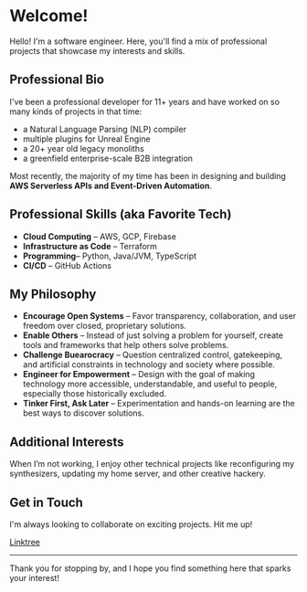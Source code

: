 # Welcome!

Hello! I'm a software engineer. Here, you'll find a mix of professional projects that showcase my interests and skills.

## Professional Bio

I've been a professional developer for 11+ years and have worked on so many kinds of projects in that time:

- a Natural Language Parsing (NLP) compiler
- multiple plugins for Unreal Engine
- a 20+ year old legacy monoliths
- a greenfield enterprise-scale B2B integration

Most recently, the majority of my time has been in designing and building **AWS Serverless APIs and Event-Driven Automation**.

## Professional Skills (aka Favorite Tech)

- **Cloud Computing** – AWS, GCP, Firebase
- **Infrastructure as Code** – Terraform
- **Programming**– Python, Java/JVM, TypeScript
- **CI/CD** – GitHub Actions

## My Philosophy

- **Encourage Open Systems** – Favor transparency, collaboration, and user freedom over closed, proprietary solutions.
- **Enable Others** – Instead of just solving a problem for yourself, create tools and frameworks that help others solve problems.
- **Challenge Buearocracy** – Question centralized control, gatekeeping, and artificial constraints in technology and society where possible.
- **Engineer for Empowerment** – Design with the goal of making technology more accessible, understandable, and useful to people, especially those historically excluded.
- **Tinker First, Ask Later** – Experimentation and hands-on learning are the best ways to discover solutions.

## Additional Interests

When I’m not working, I enjoy other technical projects like reconfiguring my synthesizers, updating my home server, and other creative hackery.

## Get in Touch

I'm always looking to collaborate on exciting projects. Hit me up!

[Linktree](https://linktr.ee/acwilsontech)

---

Thank you for stopping by, and I hope you find something here that sparks your interest!
